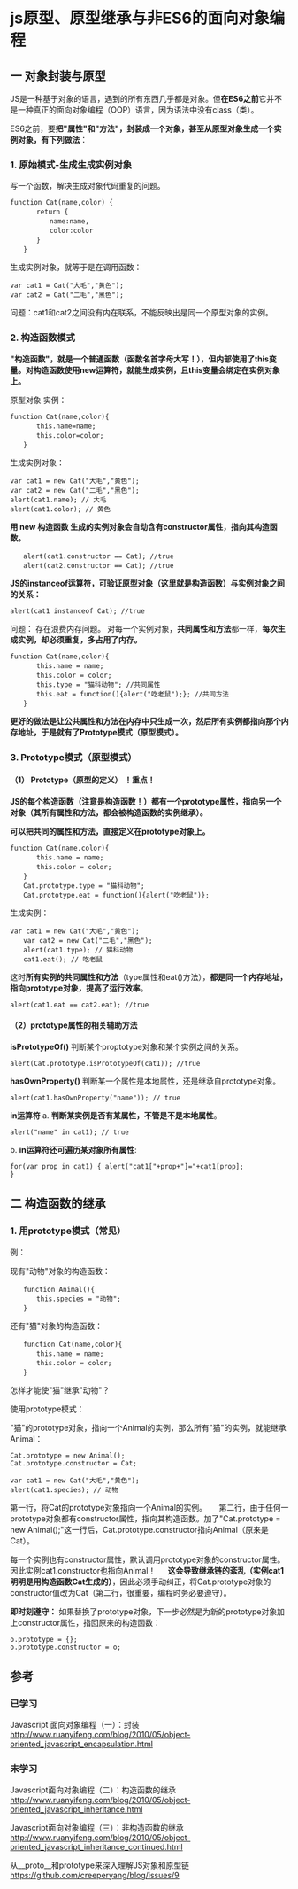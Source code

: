 # js原型、原型继承与非ES6的面向对象编程

## 一 对象封装与原型

JS是一种基于对象的语言，遇到的所有东西几乎都是对象。但**在ES6之前**它并不是一种真正的面向对象编程（OOP）语言，因为语法中没有class（类）。

ES6之前，要**把"属性"和"方法"，封装成一个对象，甚至从原型对象生成一个实例对象，有下列做法**：

### 1. 原始模式-生成生成实例对象

写一个函数，解决生成对象代码重复的问题。

```
function Cat(name,color) {
　　　　return {
　　　　　　name:name,
　　　　　　color:color
　　　　}
　　}
```

生成实例对象，就等于是在调用函数：

```
var cat1 = Cat("大毛","黄色");
var cat2 = Cat("二毛","黑色");
```

问题：cat1和cat2之间没有内在联系，不能反映出是同一个原型对象的实例。

### 2. 构造函数模式

**"构造函数"，就是一个普通函数（函数名首字母大写！），但内部使用了this变量。对构造函数使用new运算符，就能生成实例，且this变量会绑定在实例对象上。**


原型对象 实例：
```
function Cat(name,color){
　　　　this.name=name;
　　　　this.color=color;
　　}
```

生成实例对象：

```
var cat1 = new Cat("大毛","黄色");
var cat2 = new Cat("二毛","黑色");
alert(cat1.name); // 大毛
alert(cat1.color); // 黄色
```

**用 new 构造函数 生成的实例对象会自动含有constructor属性，指向其构造函数。**

```
　　alert(cat1.constructor == Cat); //true
　　alert(cat2.constructor == Cat); //true
```


**JS的instanceof运算符，可验证原型对象（这里就是构造函数）与实例对象之间的关系：**　　

```
alert(cat1 instanceof Cat); //true
```

问题：
存在浪费内存问题。
对每一个实例对象，**共同属性和方法**都一样，**每次生成实例，却必须重复，多占用了内存。**

```
function Cat(name,color){
　　　　this.name = name;
　　　　this.color = color;
　　　　this.type = "猫科动物"; //共同属性
　　　　this.eat = function(){alert("吃老鼠");}; //共同方法
　　}
```

**更好的做法是让公共属性和方法在内存中只生成一次，然后所有实例都指向那个内存地址，于是就有了Prototype模式（原型模式）。**

### 3. Prototype模式（原型模式）

#### （1） Prototype（原型的定义） ！重点！
**JS的每个构造函数（注意是构造函数！）都有一个prototype属性，指向另一个对象（其所有属性和方法，都会被构造函数的实例继承）。**

**可以把共同的属性和方法，直接定义在prototype对象上。**

```
function Cat(name,color){
　　　　this.name = name;
　　　　this.color = color;
　　}
　　Cat.prototype.type = "猫科动物";
　　Cat.prototype.eat = function(){alert("吃老鼠")};
```

生成实例：

```
var cat1 = new Cat("大毛","黄色");
　　var cat2 = new Cat("二毛","黑色");
　　alert(cat1.type); // 猫科动物
　　cat1.eat(); // 吃老鼠
```

这时**所有实例的共同属性和方法**（type属性和eat()方法），**都是同一个内存地址，指向prototype对象，提高了运行效率**。

```
alert(cat1.eat == cat2.eat); //true
```

#### （2）prototype属性的相关辅助方法

**isPrototypeOf()**
判断某个proptotype对象和某个实例之间的关系。

```
alert(Cat.prototype.isPrototypeOf(cat1)); //true
```

**hasOwnProperty()**
判断某一个属性是本地属性，还是继承自prototype对象。

```
alert(cat1.hasOwnProperty("name")); // true
```

**in运算符**
a. **判断某实例是否有某属性，不管是不是本地属性**。

```
alert("name" in cat1); // true

```

b. **in运算符还可遍历某对象所有属性**:

```
for(var prop in cat1) { alert("cat1["+prop+"]="+cat1[prop];
}
```

## 二 构造函数的继承

### 1. 用prototype模式（常见）

例：

现有"动物"对象的构造函数：

```
　　function Animal(){
　　　　this.species = "动物";
　　}

```

还有"猫"对象的构造函数：

```
　　function Cat(name,color){
　　　　this.name = name;
　　　　this.color = color;
　　}

```

怎样才能使"猫"继承"动物"？

使用prototype模式：

"猫"的prototype对象，指向一个Animal的实例，那么所有"猫"的实例，就能继承Animal：

```　　
Cat.prototype = new Animal();
Cat.prototype.constructor = Cat;

var cat1 = new Cat("大毛","黄色");
alert(cat1.species); // 动物

```

第一行，将Cat的prototype对象指向一个Animal的实例。
　
第二行，由于任何一prototype对象都有constructor属性，指向其构造函数。加了"Cat.prototype = new Animal();"这一行后，Cat.prototype.constructor指向Animal（原来是Cat）。

每一个实例也有constructor属性，默认调用prototype对象的constructor属性。因此实例cat1.constructor也指向Animal！
　
**这会导致继承链的紊乱（实例cat1明明是用构造函数Cat生成的）**，因此必须手动纠正，将Cat.prototype对象的constructor值改为Cat（第二行，很重要，编程时务必要遵守）。

**即时刻遵守：**
如果替换了prototype对象，下一步必然是为新的prototype对象加上constructor属性，指回原来的构造函数：

```
o.prototype = {};
o.prototype.constructor = o;
```



## 参考 

### 已学习
Javascript 面向对象编程（一）：封装
http://www.ruanyifeng.com/blog/2010/05/object-oriented_javascript_encapsulation.html


### 未学习

Javascript面向对象编程（二）：构造函数的继承
http://www.ruanyifeng.com/blog/2010/05/object-oriented_javascript_inheritance.html

Javascript面向对象编程（三）：非构造函数的继承
http://www.ruanyifeng.com/blog/2010/05/object-oriented_javascript_inheritance_continued.html

从__proto__和prototype来深入理解JS对象和原型链
https://github.com/creeperyang/blog/issues/9